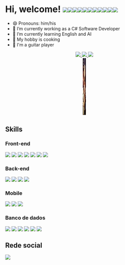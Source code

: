 # Hi, welcome! <img src="https://user-images.githubusercontent.com/121520973/213878297-abc2d0c6-84ee-497a-9bf2-34e919928924.png" width="30px"/><img src="https://user-images.githubusercontent.com/121520973/213878525-0f87e97c-cb68-44e6-8c26-ff93d20ed5f8.png" width="30px"><img src="https://user-images.githubusercontent.com/121520973/213880242-806adb03-6d13-4218-be76-85ce1d07846c.png" width="30px"><img src="https://user-images.githubusercontent.com/121520973/213880490-8d859294-63c0-481d-905a-f666b065d8ed.png" width="30px"><img src="https://user-images.githubusercontent.com/121520973/213878664-f9117b98-65ae-4e35-987c-f1d50a4b4e46.png" width="30px"><img src="https://user-images.githubusercontent.com/121520973/213878687-61ff24ba-98e8-443f-aa9f-5502d80aa8d9.png" width="30px"><img src="https://user-images.githubusercontent.com/121520973/213878703-6d9e3028-145d-44a3-8f66-b32f093f943e.png" width="30px"><img src="https://user-images.githubusercontent.com/121520973/213878745-f7570c79-2697-4ace-adc0-bd621721545c.png" width="30px"><img src="https://user-images.githubusercontent.com/121520973/213878825-6e6da181-2093-4d30-9cb7-7c5f65817fda.png" width="30px"><img src="https://user-images.githubusercontent.com/121520973/213878879-f022b345-0de2-4fb4-a770-c1f1373b3b11.png" width="30px"><img src="https://user-images.githubusercontent.com/121520973/213879661-0603307a-bc7c-4429-b6d1-154a8aa04f18.png" width="30px">


- 😄 Pronouns: him/his
- 🔭 I’m currently working as a C# Software Developer
- 🌱 I’m currently learning English and AI
- 🔪 My hobby is cooking
- 🎸 I'm a guitar player

<div align="center">
  <a href="https://github.com/miguel-navas">
  <img height="180em" src="https://github-readme-stats-git-masterrstaa-rickstaa.vercel.app/api?username=miguel-navas&show_icons=true&theme=dark&count_private=true&include_all_commits=true"/>
  <img height="180em" src="https://github-readme-stats-git-masterrstaa-rickstaa.vercel.app/api/top-langs/?username=miguel-navas&layout=compact&langs_count=7&theme=dark"/>  
  
 <img height="180em" src="http://github-readme-streak-stats.herokuapp.com?user=miguel-navas&theme=dark&date_format=j%20M%5B%20Y%5D&mode=weekly&sideNums=DD2727"/>
 <div style="width:10px; border:1px solid #FFFFFF">
 <img height="180em" src="https://github.com/miguel-navas/miguel-navas/blob/main/miguel-navas_cartoon.png"/>
 </div>
  </a>
</div>
<h2>Skills</h2>
<div>
  <h3>Front-end</h3>
  <img src="https://img.shields.io/badge/HTML5-E34F26?style=for-the-badge&logo=html5&logoColor=white">
  <img src="https://img.shields.io/badge/CSS3-1572B6?style=for-the-badge&logo=css3&logoColor=white">
  <img src="https://img.shields.io/badge/JavaScript-323330?style=for-the-badge&logo=javascript&logoColor=F7DF1E">
  <img src="https://img.shields.io/badge/Bootstrap-563D7C?style=for-the-badge&logo=bootstrap&logoColor=white">
  <img src="https://img.shields.io/badge/Angular-DD0031?style=for-the-badge&logo=angular&logoColor=white">
  <img src="https://img.shields.io/badge/TypeScript-007ACC?style=for-the-badge&logo=typescript&logoColor=white">
  <img src="https://img.shields.io/badge/jQuery-0769AD?style=for-the-badge&logo=jquery&logoColor=white">
</div>  
<div>
  <h3>Back-end</h3>
  <img src="https://img.shields.io/badge/.NET-5C2D91?style=for-the-badge&logo=.net&logoColor=white">
  <img src="https://img.shields.io/badge/C%23-239120?style=for-the-badge&logo=c-sharp&logoColor=white">
  <img src="https://img.shields.io/badge/Python-14354C?style=for-the-badge&logo=python&logoColor=white">
  <img src="https://img.shields.io/badge/Java-ED8B00?style=for-the-badge&logo=java&logoColor=whitewhite">
</div>  
<div>
  <h3>Mobile</h3>
  <img src="https://img.shields.io/badge/Flutter-02569B?style=for-the-badge&logo=flutter&logoColor=white">
  <img src="https://img.shields.io/badge/Dart-0175C2?style=for-the-badge&logo=dart&logoColor=white">
  <img src="https://img.shields.io/badge/React_Native-20232A?style=for-the-badge&logo=react&logoColor=61DAFB">
</div>  
<div>
  <h3>Banco de dados</h3>
  <img src="https://img.shields.io/badge/Microsoft_SQL_Server-CC2927?style=for-the-badge&logo=microsoft-sql-server&logoColor=white">
  <img src="https://img.shields.io/badge/PostgreSQL-316192?style=for-the-badge&logo=postgresql&logoColor=white">
  <img src="https://img.shields.io/badge/MySQL-00000F?style=for-the-badge&logo=mysql&logoColor=white">
  <img src="https://img.shields.io/badge/MongoDB-4EA94B?style=for-the-badge&logo=mongodb&logoColor=white">
  <img src="https://img.shields.io/badge/Oracle-F80000?style=for-the-badge&logo=Oracle&logoColor=white">
  <img src="https://img.shields.io/badge/SQLite-07405E?style=for-the-badge&logo=sqlite&logoColor=white">
</div>

<h2>Rede social</h2>
<a href="https://www.linkedin.com/in/miguel-fernando-navas-25303628" target="_blank"><img src="https://img.shields.io/badge/-LinkedIn-%230077B5?style=for-the-badge&logo=linkedin&logoColor=white"></a>


<!--
**miguel-navas/miguel-navas** is a ✨ _special_ ✨ repository because its `README.md` (this file) appears on your GitHub profile.

Here are some ideas to get you started:

- 🔭 I’m currently working on ...
- 🌱 I’m currently learning ...
- 👯 I’m looking to collaborate on ...
- 🤔 I’m looking for help with ...
- 💬 Ask me about ...
- 📫 How to reach me: ...

- ⚡ Fun fact: ...
-->
